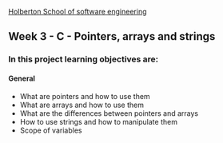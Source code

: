 [Holberton School of software engineering](https://www.holbertonschool.com)

## Week 3 - C - Pointers, arrays and strings

### In this project learning objectives are:

#### General

- What are pointers and how to use them
- What are arrays and how to use them
- What are the differences between pointers and arrays
- How to use strings and how to manipulate them
- Scope of variables